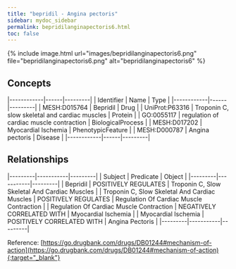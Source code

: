 ```yaml
---
title: "bepridil - Angina pectoris"
sidebar: mydoc_sidebar
permalink: bepridilanginapectoris6.html
toc: false 
---
```


{% include image.html url="images/bepridilanginapectoris6.png" file="bepridilanginapectoris6.png" alt="bepridilanginapectoris6" %}

## Concepts

|------------|------|---------|
| Identifier | Name | Type    |
|------------|------|---------|
| MESH:D015764 | Bepridil | Drug |
| UniProt:P63316 | Troponin C, slow skeletal and cardiac muscles | Protein |
| GO:0055117 | regulation of cardiac muscle contraction | BiologicalProcess |
| MESH:D017202 | Myocardial Ischemia | PhenotypicFeature |
| MESH:D000787 | Angina pectoris | Disease |
|------------|------|---------|

## Relationships

|---------|-----------|---------|
| Subject | Predicate | Object  |
|---------|-----------|---------|
| Bepridil | POSITIVELY REGULATES | Troponin C, Slow Skeletal And Cardiac Muscles |
| Troponin C, Slow Skeletal And Cardiac Muscles | POSITIVELY REGULATES | Regulation Of Cardiac Muscle Contraction |
| Regulation Of Cardiac Muscle Contraction | NEGATIVELY CORRELATED WITH | Myocardial Ischemia |
| Myocardial Ischemia | POSITIVELY CORRELATED WITH | Angina Pectoris |
|---------|-----------|---------|

Reference: [https://go.drugbank.com/drugs/DB01244#mechanism-of-action](https://go.drugbank.com/drugs/DB01244#mechanism-of-action){:target="_blank"}